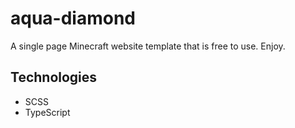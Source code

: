 # aqua-diamond
A single page Minecraft website template that is free to use. Enjoy.

## Technologies
- SCSS
- TypeScript
